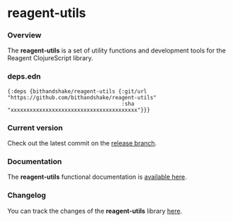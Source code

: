 
# reagent-utils

### Overview

The <strong>reagent-utils</strong> is a set of utility functions and development tools for the Reagent ClojureScript library.

### deps.edn

```
{:deps {bithandshake/reagent-utils {:git/url "https://github.com/bithandshake/reagent-utils"
                                    :sha     "xxxxxxxxxxxxxxxxxxxxxxxxxxxxxxxxxxxxxxxx"}}}
```

### Current version

Check out the latest commit on the [release branch](https://github.com/bithandshake/reagent-utils/tree/release).

### Documentation

The <strong>reagent-utils</strong> functional documentation is [available here](https://bithandshake.github.io/reagent-utils).

### Changelog

You can track the changes of the <strong>reagent-utils</strong> library [here](CHANGES.md).
